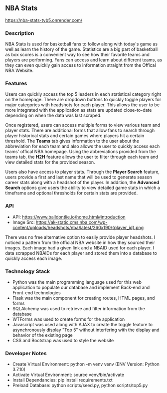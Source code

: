 ## NBA Stats
https://nba-stats-tvb5.onrender.com/

### Description
NBA Stats is used for basketball fans to follow along with today's game as well as learn the history of the game. Statistics are a big part of basketball as box scores is a convenient way to see how their favorite teams and players are performing. Fans can access and learn about different teams, as they can even quickly gain access to information straight from the Offical NBA Website. 

### Features

Users can quickly access the top 5 leaders in each statistical category right on the homepage. There are dropdown buttons to quickly toggle players for major categories with headshots for each player. This allows the user to be more integrated with the application as stats are updated close-to-date depending on when the data was last scraped.

Once registered, users can access multiple forms to view various team and player stats. There are additional forms that allow fans to search through player historical stats and certain games where players hit a certain threshold. The **Teams** tab gives information to the user about the abbreviation for each team and also allows the user to quickly access each teams' offical NBA homepage. Using the abbreviations provided from the teams tab, the **H2H** feature allows the user to filter through each team and view detailed stats for the provided season.

Users also have access to player stats. Through the **Player Search** feature, users provide a first and last name that will be used to generate season career stats along with a headshot of the player. In addition, the **Advanced Search** options give users the ability to view detailed game stats in which a timeframe and optional thresholds for certain stats are provided.

### API
- API: https://www.balldontlie.io/home.html#introduction
- Image Src: https://ak-static.cms.nba.com/wp-content/uploads/headshots/nba/latest/260x190/{player_id}.png

There was no free alternative option to easily provide player headshots. I noticed a pattern from the official NBA website in how they sourced their images. Each image had a given link and a NBAID used for each player. I data scrapped NBAIDs for each player and stored them into a database to quickly access each image.

### Technology Stack
- Python was the main programming language used for this web application to populate our database and implement Back-end and Front-end technologies
- Flask was the main component for creating routes, HTML pages, and forms
- SQLAlchemy was used to retrieve and filter information from the database
- WTForms was used to create forms for the application
- Javascript was used along with AJAX to create the toggle feature to asynchronously display "Top 5" without interfering with the display and behavior of the existing page
- CSS and Bootstrap was used to style the website

### Developer Notes
- Create Virtual Environment: python -m venv venv (ENV Version: Python 3.7.10)
- Activate Virtual Environment: source venv/bin/activate
- Install Dependancies: pip install requirements.txt
- Preload Database: python scripts/seed.py, python scripts/top5.py